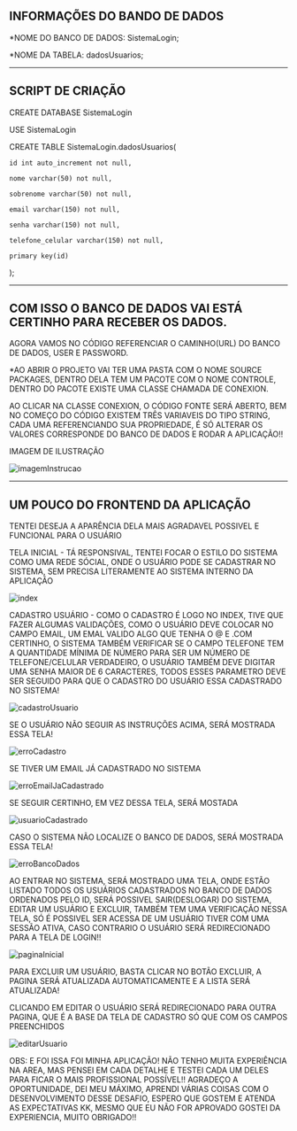 INFORMAÇÕES DO BANDO DE DADOS 
-------------------------------------------------
*NOME DO BANCO DE DADOS: SistemaLogin;

*NOME DA TABELA: dadosUsuarios;

-------------------------------------------------
SCRIPT DE CRIAÇÃO
-------------------------------------------------

CREATE DATABASE SistemaLogin

USE SistemaLogin

CREATE TABLE SistemaLogin.dadosUsuarios(

	id int auto_increment not null,
	
	nome varchar(50) not null,
	
	sobrenome varchar(50) not null,
	
	email varchar(150) not null,
	
	senha varchar(150) not null,
	
	telefone_celular varchar(150) not null,
	
	primary key(id)	
);

-------------------------------------------------
COM ISSO O BANCO DE DADOS VAI ESTÁ CERTINHO PARA 
RECEBER OS DADOS.
-------------------------------------------------
AGORA VAMOS NO CÓDIGO REFERENCIAR O CAMINHO(URL) DO BANCO DE DADOS, USER E PASSWORD.

*AO ABRIR O PROJETO VAI TER UMA PASTA COM O NOME SOURCE PACKAGES, DENTRO DELA TEM UM PACOTE COM O  NOME CONTROLE, DENTRO DO PACOTE EXISTE UMA CLASSE
CHAMADA DE CONEXION.

AO CLICAR NA CLASSE CONEXION, O CÓDIGO FONTE SERÁ ABERTO, BEM NO COMEÇO DO CÓDIGO EXISTEM TRÊS VARIAVEIS DO TIPO STRING, CADA UMA REFERENCIANDO SUA PROPRIEDADE, É SÓ ALTERAR OS VALORES CORRESPONDE DO BANCO DE DADOS E RODAR A APLICAÇÃO!!

IMAGEM DE ILUSTRAÇÃO

![imagemInstrucao](https://user-images.githubusercontent.com/55352214/73612559-8c22f400-45cb-11ea-8f46-2438f634aa67.png)

-------------------------------------------------
UM POUCO DO FRONTEND DA APLICAÇÃO
-------------------------------------------------
TENTEI DESEJA A APARÊNCIA DELA MAIS AGRADAVEL POSSIVEL E FUNCIONAL PARA O USUÁRIO 

TELA INICIAL - TÁ RESPONSIVAL, TENTEI FOCAR O ESTILO DO SISTEMA COMO UMA REDE SÓCIAL, ONDE O USUÁRIO PODE SE CADASTRAR NO SISTEMA, SEM 
PRECISA LITERAMENTE AO SISTEMA INTERNO DA APLICAÇÃO

![index](https://user-images.githubusercontent.com/55352214/73612686-a14c5280-45cc-11ea-9bfe-6cf20a760702.png)

CADASTRO USUÁRIO - COMO O CADASTRO É LOGO NO INDEX, TIVE QUE FAZER ALGUMAS VALIDAÇÕES, COMO O USUÁRIO DEVE COLOCAR NO CAMPO EMAIL, UM EMAL VALIDO ALGO QUE TENHA O @ E .COM CERTINHO, O SISTEMA TAMBÉM VERIFICAR SE O CAMPO TELEFONE TEM A QUANTIDADE MÍNIMA DE NÚMERO PARA SER UM NÚMERO DE TELEFONE/CELULAR VERDADEIRO, O USUÁRIO TAMBÉM DEVE DIGITAR UMA SENHA MAIOR DE 6 CARACTERES, TODOS ESSES PARAMETRO DEVE SER SEGUIDO PARA QUE O CADASTRO DO USUÁRIO ESSA CADASTRADO NO SISTEMA!

![cadastroUsuario](https://user-images.githubusercontent.com/55352214/73612746-0a33ca80-45cd-11ea-9719-86b277faa747.png)

SE O USUÁRIO NÃO SEGUIR AS INSTRUÇÕES ACIMA, SERÁ MOSTRADA ESSA TELA!

![erroCadastro](https://user-images.githubusercontent.com/55352214/73612854-5e8b7a00-45ce-11ea-8483-371f38e9d4ad.png)

SE TIVER UM EMAIL JÁ CADASTRADO NO SISTEMA

![erroEmailJaCadastrado](https://user-images.githubusercontent.com/55352214/73612890-ba560300-45ce-11ea-8975-13c724bb76d8.png)

SE SEGUIR CERTINHO, EM VEZ DESSA TELA, SERÁ MOSTADA

![usuarioCadastrado](https://user-images.githubusercontent.com/55352214/73612863-76fb9480-45ce-11ea-9e07-fe3fd1ad8a77.png)

CASO O SISTEMA NÃO LOCALIZE O BANCO DE DADOS, SERÁ MOSTRADA ESSA TELA!

![erroBancoDados](https://user-images.githubusercontent.com/55352214/73612827-06547800-45ce-11ea-9b2e-0b4c4200081f.png)

AO ENTRAR NO SISTEMA, SERÁ MOSTRADO UMA TELA, ONDE ESTÃO LISTADO TODOS OS USUÁRIOS CADASTRADOS NO BANCO DE DADOS ORDENADOS PELO ID, SERÁ POSSIVEL SAIR(DESLOGAR) DO SISTEMA, EDITAR UM USUÁRIO E EXCLUIR, TAMBÉM TEM UMA VERIFICAÇÃO NESSA TELA, SÓ É POSSIVEL SER ACESSA DE UM USUÁRIO TIVER COM UMA SESSÃO ATIVA, CASO CONTRARIO O USUÁRIO SERÁ REDIRECIONADO PARA A TELA DE LOGIN!! 

![paginaInicial](https://user-images.githubusercontent.com/55352214/73612942-57b13700-45cf-11ea-9232-0ba403565dbe.png)

PARA EXCLUIR UM USUÁRIO, BASTA CLICAR NO BOTÃO EXCLUIR, A PAGINA SERÁ ATUALIZADA AUTOMATICAMENTE E A LISTA SERÁ ATUALIZADA!

CLICANDO EM EDITAR O USUÁRIO SERÁ REDIRECIONADO PARA OUTRA PAGINA, QUE É A BASE DA TELA DE CADASTRO SÓ QUE COM OS CAMPOS PREENCHIDOS

![editarUsuario](https://user-images.githubusercontent.com/55352214/73612974-9ba43c00-45cf-11ea-98e4-71ae05d979dd.png)

OBS: E FOI ISSA FOI MINHA APLICAÇÃO! NÃO TENHO MUITA EXPERIÊNCIA NA AREA, MAS PENSEI EM CADA DETALHE E TESTEI CADA UM DELES PARA FICAR O MAIS PROFISSIONAL POSSÍVEL!! AGRADEÇO A OPORTUNIDADE, DEI MEU MÁXIMO, APRENDI VÁRIAS COISAS COM O DESENVOLVIMENTO DESSE DESAFIO, 
ESPERO QUE GOSTEM E ATENDA AS EXPECTATIVAS KK, MESMO QUE EU NÃO FOR APROVADO GOSTEI DA EXPERIENCIA, MUITO OBRIGADO!! 
